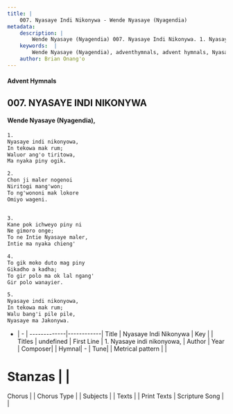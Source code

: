 ```yaml
---
title: |
    007. Nyasaye Indi Nikonywa - Wende Nyasaye (Nyagendia)
metadata:
    description: |
        Wende Nyasaye (Nyagendia) 007. Nyasaye Indi Nikonywa. 1. Nyasaye indi nikonyowa, In tekowa mak rum; Waluor ang'o tiritowa, Ma nyaka piny ogik.  2. Chon ji maler nogenoi Niritogi mang'won; To ng'wononi mak lokore Omiyo wageni.   3. Kane pok ichweyo piny ni Ne gimoro onge; To ne Intie Nyasaye maler, Intie ma nyaka chieng'  4. To gik moko duto mag piny Gikadho a kadha; To gir polo ma ok lal ngang' Gir polo wanayier.  5. Nyasaye indi nikonyowa, In tekowa mak rum; Walu bang'i pile pile, Nyasaye ma Jakonywa.  
    keywords:  |
        Wende Nyasaye (Nyagendia), adventhymnals, advent hymnals, Nyasaye Indi Nikonywa, 1. Nyasaye indi nikonyowa,. 
    author: Brian Onang'o
---
```


#### Advent Hymnals
## 007. NYASAYE INDI NIKONYWA
####  Wende Nyasaye (Nyagendia),

```txt
1.
Nyasaye indi nikonyowa,
In tekowa mak rum;
Waluor ang'o tiritowa,
Ma nyaka piny ogik.

2.
Chon ji maler nogenoi
Niritogi mang'won;
To ng'wononi mak lokore
Omiyo wageni.


3.
Kane pok ichweyo piny ni
Ne gimoro onge;
To ne Intie Nyasaye maler,
Intie ma nyaka chieng'

4.
To gik moko duto mag piny
Gikadho a kadha;
To gir polo ma ok lal ngang'
Gir polo wanayier.

5.
Nyasaye indi nikonyowa,
In tekowa mak rum;
Walu bang'i pile pile,
Nyasaye ma Jakonywa.


```

- |   -  |
-------------|------------|
Title | Nyasaye Indi Nikonywa |
Key |  |
Titles | undefined |
First Line | 1. Nyasaye indi nikonyowa, |
Author | 
Year | 
Composer| |
Hymnal|  - |
Tune|  |
Metrical pattern | |
# Stanzas |  |
Chorus |  |
Chorus Type |  |
Subjects | |
Texts |  |
Print Texts | 
Scripture Song |  |
    
